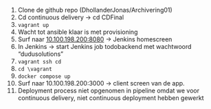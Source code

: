 1. Clone de github repo (DhollanderJonas/Archivering01)
2. Cd continuous delivery -> cd CDFinal
3. `vagrant up`
4. Wacht tot ansible klaar is met provisioning
5. Surf naar [10.100.198.200:8080](10.100.198.200:8080) -> Jenkins homescreen
6. In Jenkins -> start Jenkins job todobackend met wachtwoord “dudusolutions”
7. `vagrant ssh cd`
8. `cd \vagrant`
9. `docker compose up`
10. Surf naar 10.100.198.200:3000 -> client screen van de app.
11. Deployment process niet opgenomen in pipeline omdat we voor continuous delivery, niet continuous deployment hebben gewerkt



